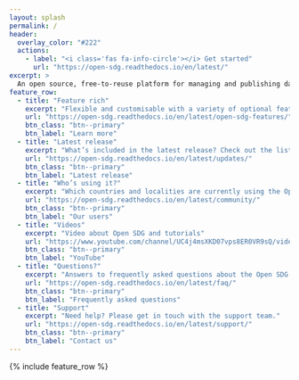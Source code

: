 ```yaml
---
layout: splash
permalink: /
header:
  overlay_color: "#222"
  actions:
    - label: "<i class='fas fa-info-circle'></i> Get started"
      url: "https://open-sdg.readthedocs.io/en/latest/"
excerpt: >
  An open source, free-to-reuse platform for managing and publishing data and statistics related to the <a href="https://www.un.org/sustainabledevelopment/sustainable-development-goals/">UN Sustainable Development Goals</a> (SDGs).
feature_row:
  - title: "Feature rich"
    excerpt: "Flexible and customisable with a variety of optional features."
    url: "https://open-sdg.readthedocs.io/en/latest/open-sdg-features/"
    btn_class: "btn--primary"
    btn_label: "Learn more"
  - title: "Latest release"
    excerpt: "What’s included in the latest release? Check out the list of updates."
    url: "https://open-sdg.readthedocs.io/en/latest/updates/"
    btn_class: "btn--primary"
    btn_label: "Latest release"
  - title: "Who’s using it?"
    excerpt: "Which countries and localities are currently using the Open SDG platform?"
    url: "https://open-sdg.readthedocs.io/en/latest/community/"
    btn_class: "btn--primary"
    btn_label: "Our users"
  - title: "Videos"
    excerpt: "Video about Open SDG and tutorials"
    url: "https://www.youtube.com/channel/UC4j4msXKD07vps8ER0VR9sQ/videos"
    btn_class: "btn--primary"
    btn_label: "YouTube"
  - title: "Questions?"
    excerpt: "Answers to frequently asked questions about the Open SDG platform"
    url: "https://open-sdg.readthedocs.io/en/latest/faq/"
    btn_class: "btn--primary"
    btn_label: "Frequently asked questions"
  - title: "Support"
    excerpt: "Need help? Please get in touch with the support team."
    url: "https://open-sdg.readthedocs.io/en/latest/support/"
    btn_class: "btn--primary"
    btn_label: "Contact us"
---
```


{% include feature_row %}
